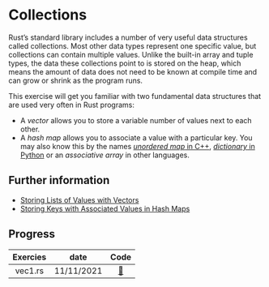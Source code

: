 # Collections

Rust’s standard library includes a number of very useful data
structures called collections. Most other data types represent one
specific value, but collections can contain multiple values. Unlike
the built-in array and tuple types, the data these collections point
to is stored on the heap, which means the amount of data does not need
to be known at compile time and can grow or shrink as the program
runs.

This exercise will get you familiar with two fundamental data
structures that are used very often in Rust programs:

* A *vector* allows you to store a variable number of values next to
  each other.
* A *hash map* allows you to associate a value with a particular key.
  You may also know this by the names [*unordered map* in C++](https://en.cppreference.com/w/cpp/container/unordered_map), 
  [*dictionary* in Python](https://docs.python.org/3/tutorial/datastructures.html#dictionaries) or an *associative array* in other languages.

## Further information

- [Storing Lists of Values with Vectors](https://doc.rust-lang.org/stable/book/ch08-01-vectors.html)
- [Storing Keys with Associated Values in Hash Maps](https://doc.rust-lang.org/book/ch08-03-hash-maps.html)

## Progress
| Exercies          | date  | Code |
| :---------------: | :-------: | :---------: |
| vec1.rs | 11/11/2021    | [:link:](./vec1.md) |